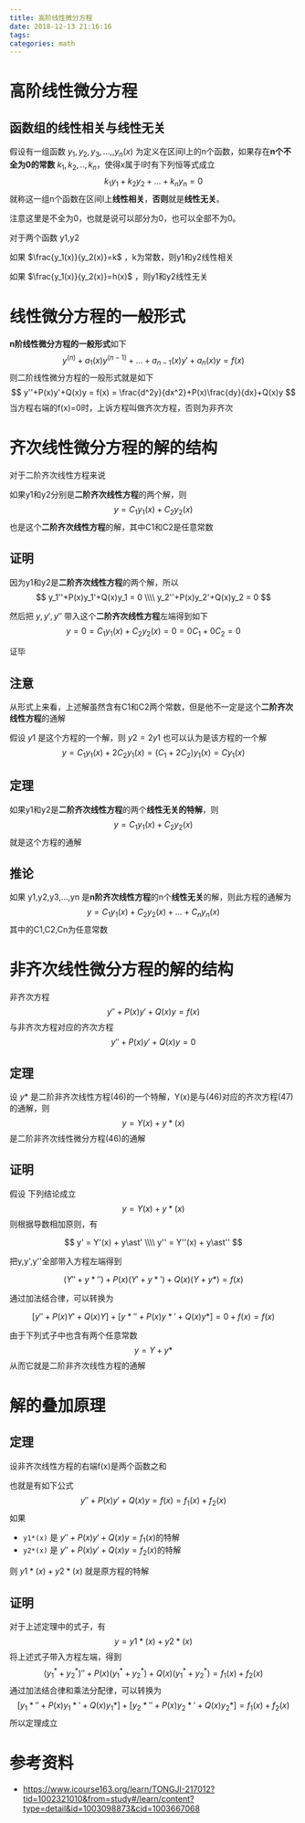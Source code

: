 ```yaml
---
title: 高阶线性微分方程
date: 2018-12-13 21:16:16
tags:
categories: math
---
```


# 高阶线性微分方程

## 函数组的线性相关与线性无关

假设有一组函数 $y_1,y_2,y_3,...,,y_n(x)$ 为定义在区间I上的n个函数，如果存在**n个不全为0的常数** $k_1,k_2,..,k_n$，使得x属于I时有下列恒等式成立 
$$
k_1y_1+k_2y_2+...+k_ny_n = 0
$$
 就称这一组n个函数在区间I上**线性相关**，**否则**就是**线性无关**。

注意这里是不全为0，也就是说可以部分为0，也可以全部不为0。



对于两个函数 y1,y2

如果 $\frac{y_1(x)}{y_2(x)}=k$ ，k为常数，则y1和y2线性相关

如果 $\frac{y_1(x)}{y_2(x)}=h(x)$ ，则y1和y2线性无关

# 线性微分方程的一般形式

**n阶线性微分方程的一般形式**如下
$$
y^{(n)}+a_1(x)y^{(n-1)}+...+a_{n-1}(x)y'+a_n(x)y = f(x)
$$
则二阶线性微分方程的一般形式就是如下
$$
y''+P(x)y'+Q(x)y = f(x) = \frac{d^2y}{dx^2}+P(x)\frac{dy}{dx}+Q(x)y
$$
当方程右端的f(x)=0时，上诉方程叫做齐次方程，否则为非齐次

# 齐次线性微分方程的解的结构

对于二阶齐次线性方程来说

如果y1和y2分别是**二阶齐次线性方程**的两个解，则
$$
y=C_1y_1(x)+C_2y_2(x)
$$
也是这个**二阶齐次线性方程**的解，其中C1和C2是任意常数

## 证明

因为y1和y2是**二阶齐次线性方程**的两个解，所以
$$
y_1''+P(x)y_1'+Q(x)y_1 = 0 \\\\ y_2''+P(x)y_2'+Q(x)y_2 = 0
$$


然后把 $y,y',y''$ 带入这个**二阶齐次线性方程**左端得到如下
$$
y=0=C_1y_1(x)+C_2y_2(x) = 0 = 0C_1+0C_2 = 0
$$


证毕

## 注意

从形式上来看，上述解虽然含有C1和C2两个常数，但是他不一定是这个**二阶齐次线性方程**的通解

假设 $y1$ 是这个方程的一个解，则 $y2=2y1$ 也可以认为是该方程的一个解
$$
y=C_1y_1(x) + 2C_2y_1(x) = (C_1+2C_2)y_1(x) = Cy_1(x)
$$

## 定理

如果y1和y2是**二阶齐次线性方程**的两个**线性无关的特解**，则
$$
y = C_1y_1(x)+C_2y_2(x)
$$
就是这个方程的通解

## 推论

如果 y1,y2,y3,...,yn 是**n阶齐次线性方程**的n个**线性无关**的解，则此方程的通解为
$$
y = C_1y_1(x)+C_2y_2(x)+...+C_ny_n(x)
$$
其中的C1,C2,Cn为任意常数

# 非齐次线性微分方程的解的结构

非齐次方程
$$
y''+P(x)y'+Q(x)y=f(x) 
$$
与非齐次方程对应的齐次方程
$$
y''+P(x)y'+Q(x)y=0
$$

## 定理

设 $y\ast$ 是二阶非齐次线性方程(46)的一个特解，Y(x)是与(46)对应的齐次方程(47)的通解，则
$$
y=Y(x)+y\ast(x)
$$
是二阶非齐次线性微分方程(46)的通解

## 证明

假设 下列结论成立
$$
y=Y(x)+y\ast(x)
$$
则根据导数相加原则，有


$$
y' = Y'(x) + y\ast' \\\\
y'' = Y''(x) + y\ast''
$$


把y,y',y''全部带入方程左端得到


$$
(Y''+y*'')+P(x)(Y'+y*')+Q(x)(Y+y*) = f(x)
$$


通过加法结合律，可以转换为


$$
[y''+P(x)Y'+Q(x)Y] + [y \ast''+P(x)y \ast'+Q(x)y \ast] = 0+f(x) = f(x)
$$


由于下列式子中也含有两个任意常数
$$
y=Y+y\ast
$$
从而它就是二阶非齐次线性方程的通解

# 解的叠加原理

## 定理

设非齐次线性方程的右端f(x)是两个函数之和

也就是有如下公式
$$
y''+P(x)y'+Q(x)y=f(x)=f_1(x)+f_2(x)
$$
如果

- `y1*(x)` 是 $y''+P(x)y'+Q(x)y=f_1(x)$的特解 
- `y2*(x)` 是 $y''+P(x)y'+Q(x)y=f_2(x)$的特解 

则 $y1\ast(x)+y2\ast(x)$  就是原方程的特解

## 证明

对于上述定理中的式子，有
$$
y = y1 \ast(x)+y2 \ast(x)
$$
将上述式子带入方程左端，得到
$$
(y_1^ \ast+y_2^ \ast)''+P(x)(y_1^ \ast+y_2^ \ast)+Q(x)(y_1^ \ast+y_2^ \ast) = f_1(x) + f_2(x)
$$
通过加法结合律和乘法分配律，可以转换为
$$
[y_1 \ast''+P(x)y_1 \ast'+Q(x)y_1 \ast] + [y_2 \ast''+P(x)y_2 \ast'+Q(x)y_2 \ast] = f_1(x)+f_2(x)
$$
所以定理成立



# 参考资料

- https://www.icourse163.org/learn/TONGJI-217012?tid=1002321010&from=study#/learn/content?type=detail&id=1003098873&cid=1003667068